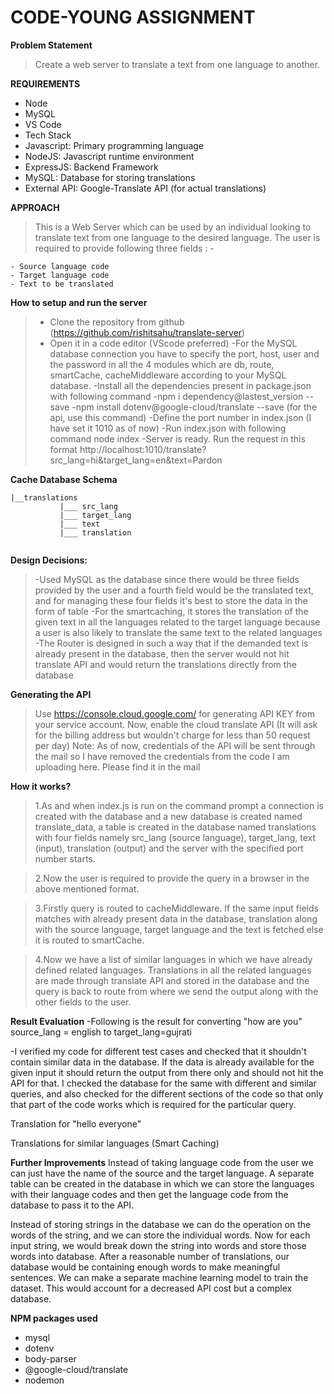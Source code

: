 # CODE-YOUNG ASSIGNMENT
**Problem Statement**
>Create a web server to translate a text from one language to another.

**REQUIREMENTS**
* Node
* MySQL
* VS Code
* Tech Stack
* Javascript: Primary programming language
* NodeJS: Javascript runtime environment
* ExpressJS: Backend Framework
* MySQL: Database for storing translations
* External API: Google-Translate API (for actual translations)

**APPROACH**
>This is a Web Server which can be used by an individual looking to translate text from one language to the desired language. The user is required to provide following three fields : -
```
- Source language code
- Target language code
- Text to be translated
```
**How to setup and run the server**

>- Clone the repository from github (https://github.com/rishitsahu/translate-server)
>- Open it in a code editor (VScode preferred)
>-For the MySQL database connection you have to specify the port, host, user and the password in all the 4 modules which are db, route, smartCache, cacheMiddleware according to your MySQL database.
>-Install all the dependencies present in package.json with following command -npm i dependency@lastest_version --save -npm install dotenv@google-cloud/translate --save (for the api, use this command)
>-Define the port number in index.json (I have set it 1010 as of now)
>-Run index.json with following command node index -Server is ready. Run the request in this format http://localhost:1010/translate?src_lang=hi&target_lang=en&text=Pardon

**Cache Database Schema**
 ```
 |__translations
            |___ src_lang
            |___ target_lang
            |___ text
            |___ translation


```

**Design Decisions:**

>-Used MySQL as the database since there would be three fields provided by the user and a fourth field would be the translated text, and for managing these four fields it's best to store the data in the form of table
>-For the smartcaching, it stores the translation of the given text in all the languages related to the target language because a user is also likely to translate the same text to the related languages
>-The Router is designed in such a way that if the demanded text is already present in the database, then the server would not hit translate API and would return the translations directly from the database

**Generating the API**
>Use https://console.cloud.google.com/ for generating API KEY from your service account. Now, enable the cloud translate API (It will ask for the billing address but wouldn't charge for less than 50 request per day)
>Note: As of now, credentials of the API will be sent through the mail so I have removed the credentials from the code I am uploading here. Please find it in the mail


**How it works?**
>1.As and when index.js is run on the command prompt a connection is created with the database and a new database is created named translate_data, a table is created in the database named translations with four fields namely src_lang (source language), target_lang, text (input), translation (output) and the server with the specified port number starts.

>2.Now the user is required to provide the query in a browser in the above mentioned format.

>3.Firstly query is routed to cacheMiddleware. If the same input fields matches with already present data in the database, translation along with the source language, target language and the text is fetched else it is routed to smartCache.

>4.Now we have a list of similar languages in which we have already defined related languages. Translations in all the related languages are made through translate API and stored in the database and the query is back to route from where we send the output along with the other fields to the user.

**Result Evaluation**
-Following is the result for converting "how are you" source_lang = english to target_lang=gujrati



-I verified my code for different test cases and checked that it shouldn't contain similar data in the database. If the data is already available for the given input it should return the output from there only and should not hit the API for that. I checked the database for the same with different and similar queries, and also checked for the different sections of the code so that only that part of the code works which is required for the particular query.

Translation for "hello everyone"



Translations for similar languages (Smart Caching)



**Further Improvements**
Instead of taking language code from the user we can just have the name of the source and the target language. A separate table can be created in the database in which we can store the languages with their language codes and then get the language code from the database to pass it to the API.

Instead of storing strings in the database we can do the operation on the words of the string, and we can store the individual words. Now for each input string, we would break down the string into words and store those words into database. After a reasonable number of translations, our database would be containing enough words to make meaningful sentences. We can make a separate machine learning model to train the dataset. This would account for a decreased API cost but a complex database.

**NPM packages used**
- mysql
- dotenv
- body-parser
- @google-cloud/translate
- nodemon
